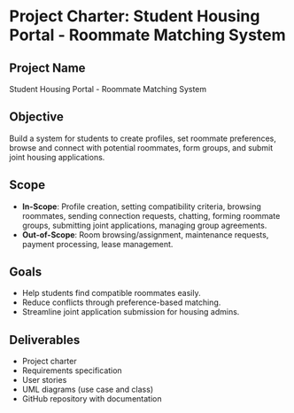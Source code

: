 # Project Charter: Student Housing Portal - Roommate Matching System

## Project Name
Student Housing Portal - Roommate Matching System

## Objective
Build a system for students to create profiles, set roommate preferences, browse and connect with potential roommates, form groups, and submit joint housing applications.

## Scope
- **In-Scope**: Profile creation, setting compatibility criteria, browsing roommates, sending connection requests, chatting, forming roommate groups, submitting joint applications, managing group agreements.
- **Out-of-Scope**: Room browsing/assignment, maintenance requests, payment processing, lease management.

## Goals
- Help students find compatible roommates easily.
- Reduce conflicts through preference-based matching.
- Streamline joint application submission for housing admins.

## Deliverables
- Project charter
- Requirements specification
- User stories
- UML diagrams (use case and class)
- GitHub repository with documentation

